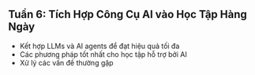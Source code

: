 ## Tuần 6: Tích Hợp Công Cụ AI vào Học Tập Hàng Ngày
- Kết hợp LLMs và AI agents để đạt hiệu quả tối đa
- Các phương pháp tốt nhất cho học tập hỗ trợ bởi AI
- Xử lý các vấn đề thường gặp
